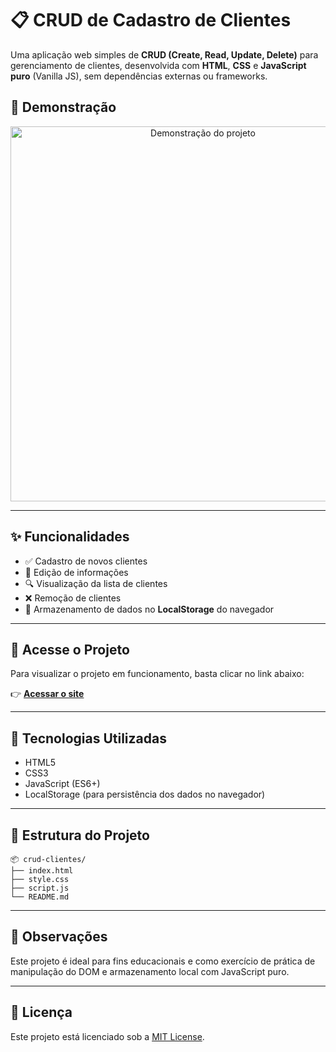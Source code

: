 # 📋 CRUD de Cadastro de Clientes

Uma aplicação web simples de **CRUD (Create, Read, Update, Delete)** para gerenciamento de clientes, desenvolvida com **HTML**, **CSS** e **JavaScript puro** (Vanilla JS), sem dependências externas ou frameworks.

## 🎥 Demonstração

<p align="center">
  <img src="https://media.giphy.com/media/v1.Y2lkPTc5MGI3NjExZTVrZXhhYXB1ZGN1c2t1ZGRqOGg4aXZiODgzM2FpY3NsODVpNjZybCZlcD12MV9naWZzX3NlYXJjaCZjdD1n/3o7TKsQdG7W1n5bJWM/giphy.gif" width="600" alt="Demonstração do projeto">
</p>


---

## ✨ Funcionalidades

- ✅ Cadastro de novos clientes  
- 📝 Edição de informações  
- 🔍 Visualização da lista de clientes  
- ❌ Remoção de clientes  
- 💾 Armazenamento de dados no **LocalStorage** do navegador

---

## 🔗 Acesse o Projeto

Para visualizar o projeto em funcionamento, basta clicar no link abaixo:

👉 [**Acessar o site**](https://www.youtube.com/)

---

## 📂 Tecnologias Utilizadas

- HTML5
- CSS3
- JavaScript (ES6+)
- LocalStorage (para persistência dos dados no navegador)

---

## 📁 Estrutura do Projeto

```
📦 crud-clientes/
├── index.html
├── style.css
├── script.js
└── README.md
```

---

## 📌 Observações

Este projeto é ideal para fins educacionais e como exercício de prática de manipulação do DOM e armazenamento local com JavaScript puro.

---

## 📄 Licença

Este projeto está licenciado sob a [MIT License](LICENSE).
